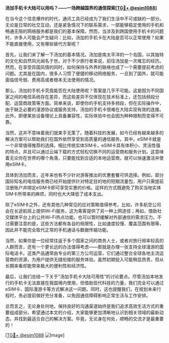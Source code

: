 **汤加手机卡大陆可以用吗？——一场跨越国界的通信探索[[TG💪+ @esim1088](https://t.me/s/esim1088)]**

在当今这个信息爆炸的时代，通讯工具已经成为了我们生活中不可或缺的一部分。无论是日常的社交互动，还是紧急情况下的联系需求，一部能够稳定使用的手机和畅通无阻的网络服务都是我们的基本保障。然而，当涉及到跨国使用手机卡的问题时，许多人可能会产生疑问：比如，汤加的手机卡在大陆是否可以正常使用？如果不能直接使用，又有哪些替代方案呢？

首先，让我们来了解一下汤加的基本情况。汤加是南太平洋的一个岛国，以其独特的文化和自然风光闻名于世。对于不少旅行者来说，前往汤加是一次难忘的经历。然而，在享受异国风情的同时，如何保持与外界的联络也成了一个需要提前考虑的问题。尤其是在国内，很多人习惯了便捷的移动网络服务，一旦到了国外，就可能面临信号弱、费用高或者根本无法使用的情况。

那么，汤加的手机卡究竟能否在大陆使用呢？答案是几乎不可能。这是因为不同国家之间的电信系统存在差异，而这些差异不仅体现在技术标准上，还包括频段分配、运营商政策等方面。简单来说，即使你的手机支持多频段，但在实际操作中，由于缺乏必要的漫游协议或服务支持，汤加的手机卡很难在大陆实现有效的连接。此外，即便某些设备理论上具备兼容性，实际体验中也会因为种种限制而变得不可靠。

当然，这并不意味着我们就束手无策了。随着科技的发展，如今已经有越来越多的解决方案可以帮助我们在国外依然享受到高质量的通信服务。其中，eSIM卡就是一个非常值得推荐的选择。相比传统实体SIM卡，eSIM卡具有体积小、灵活性强的特点，并且可以通过云端下载的方式轻松切换不同的运营商和服务计划。这意味着无论你在世界的哪个角落，只要能找到合适的本地运营商，就可以快速激活并使用eSIM卡。

具体到汤加而言，近年来也有不少针对游客推出的优惠套餐可供选择。例如，部分国际知名的电信服务商已经开始提供针对特定目的地的短期流量包，用户只需提前注册账户并绑定eSIM卡即可享受实惠的价格。这样的方式既避免了购买当地实体SIM卡所带来的麻烦，同时也大大降低了成本支出。

除了eSIM卡之外，还有其他几种常见的应对策略值得参考。比如，许多航空公司会在长途航班上提供Wi-Fi服务，这为乘客提供了另一种上网途径；再如，借助社交媒体平台上的公共Wi-Fi热点功能，也可以暂时缓解对外部通信的需求压力。不过需要注意的是，这些方法都有各自的局限性，比如速度较慢、覆盖范围有限等，因此并不能完全取代正常的手机通话与数据传输功能。

当然，如果你是一位经常往返于多个国家之间的商务人士，或者对旅行频率较高的人群而言，还有一个更长远的办法值得考虑——那就是办理一张支持全球漫游的国际电话卡。这类产品通常由专业的第三方公司运营，它们通过整合全球各地主流运营商的资源，为用户提供无缝衔接的服务体验。虽然初期投入可能稍显昂贵，但从长期来看却能带来极大的便利性和经济性。

最后，让我们总结一下关于“汤加手机卡大陆可用性”的讨论要点。尽管汤加本地发行的手机卡无法直接在我国境内使用，但借助现代科技的力量，我们完全可以通过eSIM卡、国际漫游卡等方式解决这一问题。同时，这也提醒我们，在规划未来行程时，务必提前做好充分准备，以免因通信障碍影响正常生活与工作安排。

总而言之，无论身处何地，保持良好的沟通渠道始终是我们追求高效生活方式的重要组成部分。希望通过本文的介绍，大家能够更加清晰地认识到相关领域的最新动态，并找到最适合自己的解决方案。毕竟，无论身在何处，顺畅的交流才是最重要的！

[[TG💪+ @esim1088](https://t.me/s/esim1088) ![Image](https://i.postimg.cc/4NQfJmqS/Snipaste-2025-05-13-00-14-12.png)]